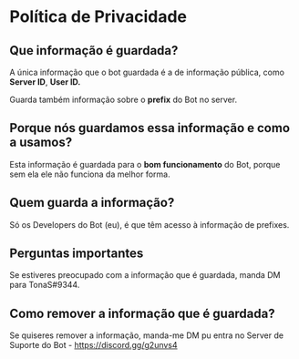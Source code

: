 # Política de Privacidade

## Que informação é guardada?
A única informação que o bot guardada é a de informação pública, como **Server ID**, **User ID.**

Guarda também informação sobre o **prefix** do Bot no server.

## Porque nós guardamos essa informação e como a usamos?
Esta informação é guardada para o **bom funcionamento** do Bot, porque sem ela ele não funciona da melhor forma.

## Quem guarda a informação?
Só os Developers do Bot (eu), é que têm acesso à informação de prefixes.

## Perguntas importantes
Se estiveres preocupado com a informação que é guardada, manda DM para TonaS#9344.

## Como remover a informação que é guardada?
Se quiseres remover a informação, manda-me DM pu entra no Server de Suporte do Bot - https://discord.gg/g2unvs4
